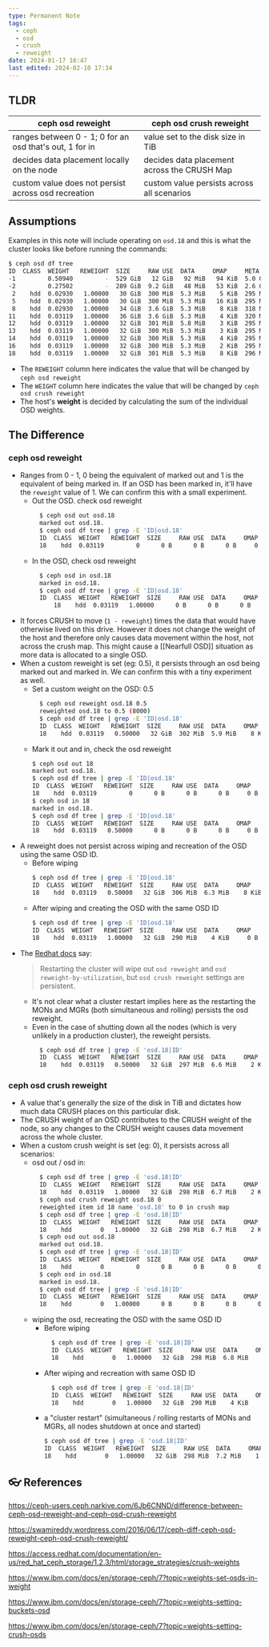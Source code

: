 ```yaml
---
type: Permanent Note
tags:
  - ceph
  - osd
  - crush
  - reweight
date: 2024-01-17 16:47
last edited: 2024-02-10 17:34
---
```

## TLDR

| ceph osd reweight | ceph osd crush reweight |
| ---- | ---- |
| ranges between  0 - 1; 0 for an osd that's out, 1 for in | value set to the disk size in TiB |
| decides data placement locally on the node | decides data placement across the CRUSH Map |
| custom value does not persist across osd recreation | custom value persists across all scenarios |
## Assumptions

Examples in this note will include operating on `osd.18` and this is what the cluster looks like before running the commands:

```bash
$ ceph osd df tree
ID  CLASS  WEIGHT   REWEIGHT  SIZE     RAW USE  DATA     OMAP     META     AVAIL    %USE   VAR   PGS  STATUS  TYPE NAME
-1         0.50940         -  529 GiB   12 GiB   92 MiB   94 KiB  5.0 GiB  517 GiB   2.18  1.00    -          root default
-2         0.27502         -  289 GiB  9.2 GiB   48 MiB   53 KiB  2.6 GiB  280 GiB   3.17  1.45    -              host code01
 2    hdd  0.02930   1.00000   30 GiB  300 MiB  5.3 MiB    5 KiB  295 MiB   30 GiB   0.98  0.45   16      up          osd.2
 5    hdd  0.02930   1.00000   30 GiB  300 MiB  5.3 MiB   16 KiB  295 MiB   30 GiB   0.98  0.45   20      up          osd.5
 8    hdd  0.02930   1.00000   34 GiB  3.6 GiB  5.3 MiB    8 KiB  318 MiB   30 GiB  10.60  4.86   19      up          osd.8
11    hdd  0.03119   1.00000   36 GiB  3.6 GiB  5.3 MiB    4 KiB  320 MiB   32 GiB  10.00  4.59   18      up          osd.11
12    hdd  0.03119   1.00000   32 GiB  301 MiB  5.8 MiB    3 KiB  295 MiB   32 GiB   0.92  0.42   18      up          osd.12
13    hdd  0.03119   1.00000   32 GiB  300 MiB  5.3 MiB    3 KiB  295 MiB   32 GiB   0.92  0.42   21      up          osd.13
14    hdd  0.03119   1.00000   32 GiB  300 MiB  5.3 MiB    4 KiB  295 MiB   32 GiB   0.92  0.42   19      up          osd.14
16    hdd  0.03119   1.00000   32 GiB  300 MiB  5.3 MiB    2 KiB  295 MiB   32 GiB   0.92  0.42   12      up          osd.16
18    hdd  0.03119   1.00000   32 GiB  301 MiB  5.3 MiB    8 KiB  296 MiB   32 GiB   0.92  0.42   18      up          osd.18
```

- The `REWEIGHT` column here indicates the value that will be changed by `ceph osd reweight`
- The `WEIGHT` column here indicates the value that will be changed by `ceph osd crush reweight`
- The host's __weight__ is decided by calculating the sum of the individual OSD weights.

## The Difference

### ceph osd reweight

- Ranges from 0 - 1, 0 being the equivalent of marked out and 1 is the equivalent of being marked in. If an OSD has been marked in, it'll have the `reweight` value of 1. We can confirm this with a small experiment.
	- Out the OSD. check osd reweight
	  ```bash
		$ ceph osd out osd.18
		marked out osd.18.
		$ ceph osd df tree | grep -E 'ID|osd.18'
		ID  CLASS  WEIGHT   REWEIGHT  SIZE     RAW USE  DATA     OMAP    META     AVAIL    %USE   VAR   PGS  STATUS  TYPE NAME
		18    hdd  0.03119         0      0 B      0 B      0 B     0 B      0 B      0 B      0     0    0      up          osd.18
      ```
	- In the OSD, check osd reweight
	  ```bash
		$ ceph osd in osd.18
		marked in osd.18.
		$ ceph osd df tree | grep -E 'ID|osd.18'
		ID  CLASS  WEIGHT   REWEIGHT  SIZE     RAW USE  DATA     OMAP    META     AVAIL    %USE   VAR   PGS  STATUS  TYPE NAME
			18    hdd  0.03119   1.00000      0 B      0 B      0 B     0 B      0 B      0 B      0     0    4      up          osd.18
	  ```
- It forces CRUSH to move (`1 - reweight`) times the data that would have otherwise lived on this drive. However it does not change the weight of the host and therefore only causes data movement within the host, not across the crush map. This might cause a [[Nearfull OSD]] situation as more data is allocated to a single OSD.
- When a custom reweight is set (eg: 0.5), it persists through an osd being marked out and marked in. We can confirm this with a tiny experiment as well.
	- Set a custom weight on the OSD: 0.5
	  ```bash
		$ ceph osd reweight osd.18 0.5
		reweighted osd.18 to 0.5 (8000)
		$ ceph osd df tree | grep -E 'ID|osd.18'
		ID  CLASS  WEIGHT   REWEIGHT  SIZE     RAW USE  DATA     OMAP     META     AVAIL    %USE   VAR   PGS  STATUS  TYPE NAME
		18    hdd  0.03119   0.50000   32 GiB  302 MiB  5.9 MiB    8 KiB  296 MiB   32 GiB   0.92  0.42   14      up          osd.18
	  ```
	- Mark it out and in, check the osd reweight
		```bash
		$ ceph osd out 18
		marked out osd.18.
		$ ceph osd df tree | grep -E 'ID|osd.18'
		ID  CLASS  WEIGHT   REWEIGHT  SIZE     RAW USE  DATA     OMAP    META     AVAIL    %USE   VAR   PGS  STATUS  TYPE NAME
		18    hdd  0.03119         0      0 B      0 B      0 B     0 B      0 B      0 B      0     0    0      up          osd.18
		$ ceph osd in 18
		marked in osd.18.
		$ ceph osd df tree | grep -E 'ID|osd.18'
		ID  CLASS  WEIGHT   REWEIGHT  SIZE     RAW USE  DATA     OMAP    META     AVAIL    %USE   VAR   PGS  STATUS  TYPE NAME
		18    hdd  0.03119   0.50000      0 B      0 B      0 B     0 B      0 B      0 B      0     0    4      up          osd.18
		```
- A reweight does not persist across wiping and recreation of the OSD using the same OSD ID.
	- Before wiping
	  ```bash
	  $ ceph osd df tree | grep -E 'ID|osd.18'
	  ID  CLASS  WEIGHT   REWEIGHT  SIZE     RAW USE  DATA     OMAP     META     AVAIL    %USE   VAR   PGS  STATUS  TYPE NAME
	  18    hdd  0.03119   0.50000   32 GiB  306 MiB  6.3 MiB    8 KiB  300 MiB   32 GiB   0.93  0.43   14      up          osd.18	  
	  ```
	- After wiping and creating the OSD with the same OSD ID
	  ```bash
	  $ ceph osd df tree | grep -E 'ID|osd.18'
	  ID  CLASS  WEIGHT   REWEIGHT  SIZE     RAW USE  DATA     OMAP    META     AVAIL    %USE   VAR   PGS  STATUS  TYPE NAME
	  18    hdd  0.03119   1.00000   32 GiB  290 MiB    4 KiB     0 B  290 MiB   32 GiB   0.89  0.41    3      up          osd.18
		```
- The [Redhat docs](https://access.redhat.com/documentation/en-us/red_hat_ceph_storage/1.2.3/html/storage_strategies/crush-weights) say:
  > Restarting the cluster will wipe out `osd reweight` and `osd reweight-by-utilization`, but `osd crush reweight` settings are persistent.  
  - It's not clear what a cluster restart implies here as the restarting the MONs and MGRs (both simultaneous and rolling) persists the osd reweight.
  - Even in the case of shutting down all the nodes (which is very unlikely in a production cluster), the reweight persists.
	  ```bash
		$ ceph osd df tree | grep -E 'osd.18|ID'
		ID  CLASS  WEIGHT   REWEIGHT  SIZE     RAW USE  DATA     OMAP     META     AVAIL    %USE   VAR   PGS  STATUS  TYPE NAME
		18    hdd  0.03119   0.50000   32 GiB  297 MiB  6.6 MiB    2 KiB  291 MiB   32 GiB   0.91  0.41   14      up          osd.18
	  ```

### ceph osd crush reweight

- A value that's generally the size of the disk in TiB and dictates how much data CRUSH places on this particular disk.
- The CRUSH weight of an OSD contributes to the CRUSH weight of the node, so any changes to the CRUSH weight causes data movement across the whole cluster.
- When a custom crush weight is set (eg: 0), it persists across all scenarios: 
	- osd out / osd in:
	  ```bash
		$ ceph osd df tree | grep -E 'osd.18|ID'
		ID  CLASS  WEIGHT   REWEIGHT  SIZE     RAW USE  DATA     OMAP     META     AVAIL    %USE   VAR   PGS  STATUS  TYPE NAME
		18    hdd  0.03119   1.00000   32 GiB  298 MiB  6.7 MiB    2 KiB  291 MiB   32 GiB   0.91  0.42   18      up          osd.18
		$ ceph osd crush reweight osd.18 0
		reweighted item id 18 name 'osd.18' to 0 in crush map
		$ ceph osd df tree | grep -E 'osd.18|ID'
		ID  CLASS  WEIGHT   REWEIGHT  SIZE     RAW USE  DATA     OMAP     META     AVAIL    %USE   VAR   PGS  STATUS  TYPE NAME
		18    hdd        0   1.00000   32 GiB  298 MiB  6.7 MiB    2 KiB  291 MiB   32 GiB   0.91  0.42    0      up          osd.18
		$ ceph osd out osd.18
		marked out osd.18.
		$ ceph osd df tree | grep -E 'osd.18|ID'
		ID  CLASS  WEIGHT   REWEIGHT  SIZE     RAW USE  DATA     OMAP     META     AVAIL    %USE   VAR   PGS  STATUS  TYPE NAME
		18    hdd        0         0      0 B      0 B      0 B      0 B      0 B      0 B      0     0    0      up          osd.18
		$ ceph osd in osd.18
		marked in osd.18.
		$ ceph osd df tree | grep -E 'osd.18|ID'
		ID  CLASS  WEIGHT   REWEIGHT  SIZE     RAW USE  DATA     OMAP     META     AVAIL    %USE   VAR   PGS  STATUS  TYPE NAME
		18    hdd        0   1.00000      0 B      0 B      0 B      0 B      0 B      0 B      0     0    0      up          osd.18
	  ```
	- wiping the osd, recreating the OSD with the same OSD ID
		- Before wiping
		  ```bash
			$ ceph osd df tree | grep -E 'osd.18|ID'
			ID  CLASS  WEIGHT   REWEIGHT  SIZE     RAW USE  DATA     OMAP     META     AVAIL    %USE   VAR   PGS  STATUS  TYPE NAME
			18    hdd        0   1.00000   32 GiB  298 MiB  6.8 MiB    2 KiB  291 MiB   32 GiB   0.91  0.42    0      up          osd.18
		  ```
		- After wiping and recreation with same OSD ID
		  ```bash
			$ ceph osd df tree | grep -E 'osd.18|ID'
			ID  CLASS  WEIGHT   REWEIGHT  SIZE     RAW USE  DATA     OMAP     META     AVAIL    %USE   VAR   PGS  STATUS  TYPE NAME
			18    hdd        0   1.00000   32 GiB  290 MiB    4 KiB      0 B  290 MiB   32 GiB   0.89  0.40    0      up          osd.18
		  ```
	  - a "cluster restart" (simultaneous / rolling restarts of MONs and MGRs, all nodes shutdown at once and started)
	    ```bash
	    $ ceph osd df tree | grep -E 'osd.18|ID'
		ID  CLASS  WEIGHT   REWEIGHT  SIZE     RAW USE  DATA     OMAP     META     AVAIL    %USE   VAR   PGS  STATUS  TYPE NAME
		18    hdd        0   1.00000   32 GiB  298 MiB  7.2 MiB    1 KiB  290 MiB   32 GiB   0.91  0.41    0      up          osd.18
	    ```
## 👓 References

https://ceph-users.ceph.narkive.com/6Jb6CNND/difference-between-ceph-osd-reweight-and-ceph-osd-crush-reweight

https://swamireddy.wordpress.com/2016/06/17/ceph-diff-ceph-osd-reweight-ceph-osd-crush-reweight/

https://access.redhat.com/documentation/en-us/red_hat_ceph_storage/1.2.3/html/storage_strategies/crush-weights

https://www.ibm.com/docs/en/storage-ceph/7?topic=weights-set-osds-in-weight

https://www.ibm.com/docs/en/storage-ceph/7?topic=weights-setting-buckets-osd

https://www.ibm.com/docs/en/storage-ceph/7?topic=weights-setting-crush-osds